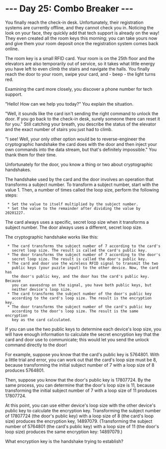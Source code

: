 # --- Day 25: Combo Breaker ---

   You finally reach the check-in desk. Unfortunately, their registration
   systems are currently offline, and they cannot check you in. Noticing the
   look on your face, they quickly add that tech support is already on the
   way! They even created all the room keys this morning; you can take yours
   now and give them your room deposit once the registration system comes
   back online.

   The room key is a small RFID card. Your room is on the 25th floor and the
   elevators are also temporarily out of service, so it takes what little
   energy you have left to even climb the stairs and navigate the halls. You
   finally reach the door to your room, swipe your card, and - beep - the
   light turns red.

   Examining the card more closely, you discover a phone number for tech
   support.

   "Hello! How can we help you today?" You explain the situation.

   "Well, it sounds like the card isn't sending the right command to unlock
   the door. If you go back to the check-in desk, surely someone there can
   reset it for you." Still catching your breath, you describe the status of
   the elevator and the exact number of stairs you just had to climb.

   "I see! Well, your only other option would be to reverse-engineer the
   cryptographic handshake the card does with the door and then inject your
   own commands into the data stream, but that's definitely impossible." You
   thank them for their time.

   Unfortunately for the door, you know a thing or two about cryptographic
   handshakes.

   The handshake used by the card and the door involves an operation that
   transforms a subject number. To transform a subject number, start with the
   value 1. Then, a number of times called the loop size, perform the
   following steps:

     * Set the value to itself multiplied by the subject number.
     * Set the value to the remainder after dividing the value by 20201227.

   The card always uses a specific, secret loop size when it transforms a
   subject number. The door always uses a different, secret loop size.

   The cryptographic handshake works like this:

     * The card transforms the subject number of 7 according to the card's
       secret loop size. The result is called the card's public key.
     * The door transforms the subject number of 7 according to the door's
       secret loop size. The result is called the door's public key.
     * The card and door use the wireless RFID signal to transmit the two
       public keys (your puzzle input) to the other device. Now, the card has
       the door's public key, and the door has the card's public key. Because
       you can eavesdrop on the signal, you have both public keys, but
       neither device's loop size.
     * The card transforms the subject number of the door's public key
       according to the card's loop size. The result is the encryption key.
     * The door transforms the subject number of the card's public key
       according to the door's loop size. The result is the same encryption
       key as the card calculated.

   If you can use the two public keys to determine each device's loop size,
   you will have enough information to calculate the secret encryption key
   that the card and door use to communicate; this would let you send the
   unlock command directly to the door!

   For example, suppose you know that the card's public key is 5764801. With
   a little trial and error, you can work out that the card's loop size must
   be 8, because transforming the initial subject number of 7 with a loop
   size of 8 produces 5764801.

   Then, suppose you know that the door's public key is 17807724. By the same
   process, you can determine that the door's loop size is 11, because
   transforming the initial subject number of 7 with a loop size of 11
   produces 17807724.

   At this point, you can use either device's loop size with the other
   device's public key to calculate the encryption key. Transforming the
   subject number of 17807724 (the door's public key) with a loop size of 8
   (the card's loop size) produces the encryption key, 14897079.
   (Transforming the subject number of 5764801 (the card's public key) with a
   loop size of 11 (the door's loop size) produces the same encryption key:
   14897079.)

   What encryption key is the handshake trying to establish?

